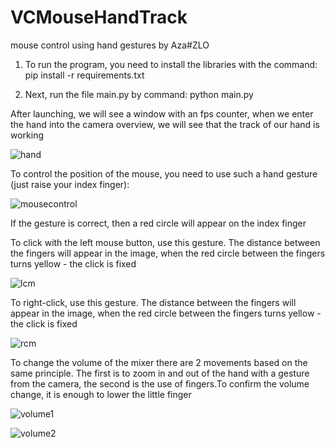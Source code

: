 # VCMouseHandTrack
mouse control using hand gestures by Aza#ZLO

1) To run the program, you need to install the libraries with the command:
    pip install -r requirements.txt

2) Next, run the file main.py by command:
    python main.py
 
After launching, we will see a window with an fps counter, when we enter the hand into the camera overview, we will see that the track of our hand is working

![hand](https://user-images.githubusercontent.com/59707245/186389226-0e58b415-4818-4ada-9ea6-8540d63759d7.gif)

To control the position of the mouse, you need to use such a hand gesture (just raise your index finger):

![mousecontrol](https://user-images.githubusercontent.com/59707245/186389998-4c327ad6-b41f-4273-ae62-28e6ea7c11b5.gif)

If the gesture is correct, then a red circle will appear on the index finger

To click with the left mouse button, use this gesture. The distance between the fingers will appear in the image, when the red circle between the fingers turns yellow - the click is fixed

![lcm](https://user-images.githubusercontent.com/59707245/186390878-c8ef7506-738d-4c06-873d-f3a94aa0fff1.gif)

To right-click, use this gesture. The distance between the fingers will appear in the image, when the red circle between the fingers turns yellow - the click is fixed

![rcm](https://user-images.githubusercontent.com/59707245/186393664-483a99bb-b124-4926-a413-8ef0aedfe54f.gif)

To change the volume of the mixer there are 2 movements based on the same principle. The first is to zoom in and out of the hand with a gesture from the camera, the second is the use of fingers.To confirm the volume change, it is enough to lower the little finger

![volume1](https://user-images.githubusercontent.com/59707245/186395789-eb031fe1-1ebe-4cc7-a2fd-32d1eaf53f1e.gif)

![volume2](https://user-images.githubusercontent.com/59707245/186395799-ec7bf897-2ed7-43fc-9676-77bfc0c3b85c.gif)




